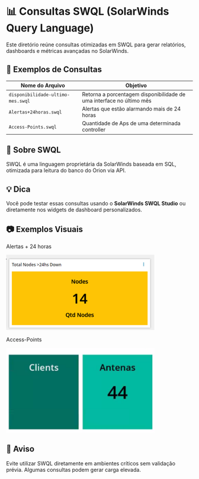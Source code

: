 # 📊 Consultas SWQL (SolarWinds Query Language)

Este diretório reúne consultas otimizadas em SWQL para gerar relatórios, dashboards e métricas avançadas no SolarWinds.

## 📂 Exemplos de Consultas

| Nome do Arquivo | Objetivo |
|-----------------|----------|
| `disponibilidade-ultimo-mes.swql` | Retorna a porcentagem disponibilidade de uma interface no último mês |
| `Alertas+24horas.swql` | Alertas que estão alarmando mais de 24 horas |
| `Access-Points.swql` | Quantidade de Aps de uma determinada controller |

## 🧠 Sobre SWQL

SWQL é uma linguagem proprietária da SolarWinds baseada em SQL, otimizada para leitura do banco do Orion via API.

## 💡 Dica

Você pode testar essas consultas usando o **SolarWinds SWQL Studio** ou diretamente nos widgets de dashboard personalizados.

## 📷 Exemplos Visuais

Alertas + 24 horas

<img src="imagens/total nodes + 24h.png" width="400" />

Access-Points

<img src="imagens/Access-Points.png" width="400" />

## 🛑 Aviso

Evite utilizar SWQL diretamente em ambientes críticos sem validação prévia. Algumas consultas podem gerar carga elevada.

